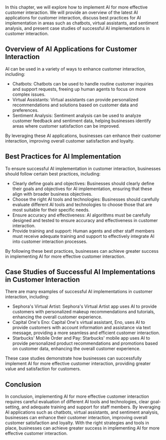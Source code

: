 

In this chapter, we will explore how to implement AI for more effective customer interaction. We will provide an overview of the latest AI applications for customer interaction, discuss best practices for AI implementation in areas such as chatbots, virtual assistants, and sentiment analysis, and present case studies of successful AI implementations in customer interaction.

Overview of AI Applications for Customer Interaction
----------------------------------------------------

AI can be used in a variety of ways to enhance customer interaction, including:

* Chatbots: Chatbots can be used to handle routine customer inquiries and support requests, freeing up human agents to focus on more complex issues.
* Virtual Assistants: Virtual assistants can provide personalized recommendations and solutions based on customer data and preferences.
* Sentiment Analysis: Sentiment analysis can be used to analyze customer feedback and sentiment data, helping businesses identify areas where customer satisfaction can be improved.

By leveraging these AI applications, businesses can enhance their customer interaction, improving overall customer satisfaction and loyalty.

Best Practices for AI Implementation
------------------------------------

To ensure successful AI implementation in customer interaction, businesses should follow certain best practices, including:

* Clearly define goals and objectives: Businesses should clearly define their goals and objectives for AI implementation, ensuring that these align with broader business objectives.
* Choose the right AI tools and technologies: Businesses should carefully evaluate different AI tools and technologies to choose those that are most suitable for their specific needs.
* Ensure accuracy and effectiveness: AI algorithms must be carefully designed and tested to ensure accuracy and effectiveness in customer interaction.
* Provide training and support: Human agents and other staff members must receive adequate training and support to effectively integrate AI into customer interaction processes.

By following these best practices, businesses can achieve greater success in implementing AI for more effective customer interaction.

Case Studies of Successful AI Implementations in Customer Interaction
---------------------------------------------------------------------

There are many examples of successful AI implementations in customer interaction, including:

* Sephora's Virtual Artist: Sephora's Virtual Artist app uses AI to provide customers with personalized makeup recommendations and tutorials, enhancing the overall customer experience.
* Capital One's Eno: Capital One's virtual assistant, Eno, uses AI to provide customers with account information and assistance via text message, providing a more seamless and efficient customer interaction.
* Starbucks' Mobile Order and Pay: Starbucks' mobile app uses AI to provide personalized product recommendations and promotions based on customer data, enhancing the overall customer experience.

These case studies demonstrate how businesses can successfully implement AI for more effective customer interaction, providing greater value and satisfaction for customers.

Conclusion
----------

In conclusion, implementing AI for more effective customer interaction requires careful evaluation of different AI tools and technologies, clear goal-setting, and adequate training and support for staff members. By leveraging AI applications such as chatbots, virtual assistants, and sentiment analysis, businesses can enhance their customer interaction, improving overall customer satisfaction and loyalty. With the right strategies and tools in place, businesses can achieve greater success in implementing AI for more effective customer interaction.
